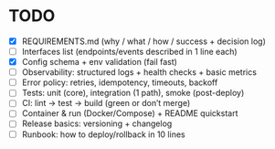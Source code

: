 # TODO

- [x] REQUIREMENTS.md (why / what / how / success + decision log)
- [ ] Interfaces list (endpoints/events described in 1 line each)
- [x] Config schema + env validation (fail fast)
- [ ] Observability: structured logs + health checks + basic metrics
- [ ] Error policy: retries, idempotency, timeouts, backoff
- [ ] Tests: unit (core), integration (1 path), smoke (post-deploy)
- [ ] CI: lint → test → build (green or don’t merge)
- [ ] Container & run (Docker/Compose) + README quickstart
- [ ] Release basics: versioning + changelog
- [ ] Runbook: how to deploy/rollback in 10 lines
